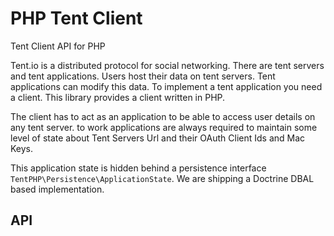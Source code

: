 # PHP Tent Client

Tent Client API for PHP

Tent.io is a distributed protocol for social networking. There are tent servers
and tent applications.  Users host their data on tent servers. Tent
applications can modify this data. To implement a tent application you need a
client. This library provides a client written in PHP.

The client has to act as an application to be able to access user details on
any tent server. to work applications are always required to maintain some level of
state about Tent Servers Url and their OAuth Client Ids and Mac Keys.

This application state is hidden behind a persistence interface
``TentPHP\Persistence\ApplicationState``. We are shipping a Doctrine DBAL
based implementation.

## API
